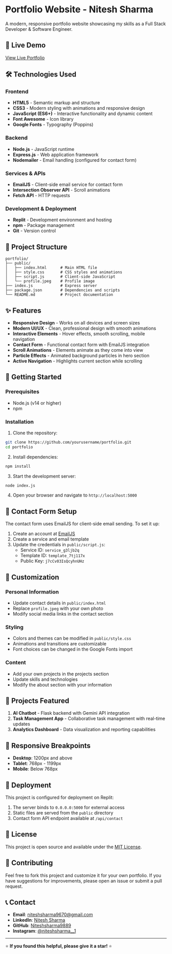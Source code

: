 
# Portfolio Website - Nitesh Sharma

A modern, responsive portfolio website showcasing my skills as a Full Stack Developer & Software Engineer.

## 🚀 Live Demo

[View Live Portfolio](https://3f071166-d196-4cdc-a218-00e6ab5bc060-00-1sl3eplv96o4d.pike.replit.dev/)

## 🛠 Technologies Used

### Frontend
- **HTML5** - Semantic markup and structure
- **CSS3** - Modern styling with animations and responsive design
- **JavaScript (ES6+)** - Interactive functionality and dynamic content
- **Font Awesome** - Icon library
- **Google Fonts** - Typography (Poppins)

### Backend
- **Node.js** - JavaScript runtime
- **Express.js** - Web application framework
- **Nodemailer** - Email handling (configured for contact form)

### Services & APIs
- **EmailJS** - Client-side email service for contact form
- **Intersection Observer API** - Scroll animations
- **Fetch API** - HTTP requests

### Development & Deployment
- **Replit** - Development environment and hosting
- **npm** - Package management
- **Git** - Version control

## 📂 Project Structure

```
portfolio/
├── public/
│   ├── index.html      # Main HTML file
│   ├── style.css       # CSS styles and animations
│   ├── script.js       # Client-side JavaScript
│   └── profile.jpeg    # Profile image
├── index.js            # Express server
├── package.json        # Dependencies and scripts
└── README.md           # Project documentation
```

## ✨ Features

- **Responsive Design** - Works on all devices and screen sizes
- **Modern UI/UX** - Clean, professional design with smooth animations
- **Interactive Elements** - Hover effects, smooth scrolling, mobile navigation
- **Contact Form** - Functional contact form with EmailJS integration
- **Scroll Animations** - Elements animate as they come into view
- **Particle Effects** - Animated background particles in hero section
- **Active Navigation** - Highlights current section while scrolling

## 🚀 Getting Started

### Prerequisites
- Node.js (v14 or higher)
- npm

### Installation

1. Clone the repository:
```bash
git clone https://github.com/yourusername/portfolio.git
cd portfolio
```

2. Install dependencies:
```bash
npm install
```

3. Start the development server:
```bash
node index.js
```

4. Open your browser and navigate to `http://localhost:5000`

## 📧 Contact Form Setup

The contact form uses EmailJS for client-side email sending. To set it up:

1. Create an account at [EmailJS](https://www.emailjs.com/)
2. Create a service and email template
3. Update the credentials in `public/script.js`:
   - Service ID: `service_g3ljb2q`
   - Template ID: `template_7tj117x`
   - Public Key: `j7cCv03IsQcyhnUHz`

## 🔧 Customization

### Personal Information
- Update contact details in `public/index.html`
- Replace `profile.jpeg` with your own photo
- Modify social media links in the contact section

### Styling
- Colors and themes can be modified in `public/style.css`
- Animations and transitions are customizable
- Font choices can be changed in the Google Fonts import

### Content
- Add your own projects in the projects section
- Update skills and technologies
- Modify the about section with your information

## 🌟 Projects Featured

1. **AI Chatbot** - Flask backend with Gemini API integration
2. **Task Management App** - Collaborative task management with real-time updates
3. **Analytics Dashboard** - Data visualization and reporting capabilities

## 📱 Responsive Breakpoints

- **Desktop**: 1200px and above
- **Tablet**: 768px - 1199px
- **Mobile**: Below 768px

## 🚀 Deployment

This project is configured for deployment on Replit:

1. The server binds to `0.0.0.0:5000` for external access
2. Static files are served from the `public` directory
3. Contact form API endpoint available at `/api/contact`

## 📄 License

This project is open source and available under the [MIT License](LICENSE).

## 🤝 Contributing

Feel free to fork this project and customize it for your own portfolio. If you have suggestions for improvements, please open an issue or submit a pull request.

## 📞 Contact

- **Email**: niteshsharma9670@gmail.com
- **LinkedIn**: [Nitesh Sharma](https://www.linkedin.com/in/nitesh-sharma-185273255/)
- **GitHub**: [Niteshsharma9889](https://github.com/Niteshsharma9889)
- **Instagram**: [@niteshsharma__1](https://www.instagram.com/niteshsharma__1/)

---

⭐ **If you found this helpful, please give it a star!** ⭐
